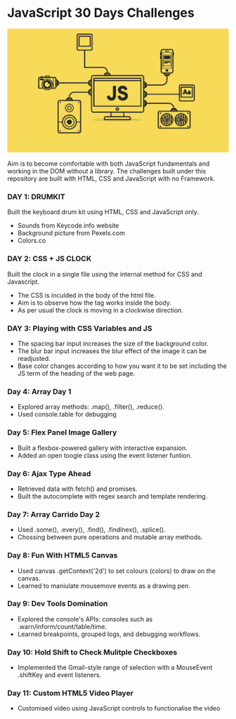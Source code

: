 # JavaScript 30 Days Challenges
 
  <img src="https://github.com/KhaniLucy/javascript30-day-challenge/blob/main/%20js.png" width="980">
 
 Aim is to become comfortable with both JavaScript fundamentals and working in the DOM without a library. The challenges built under this repository are built with HTML, CSS and JavaScript with no Framework.

### DAY 1: DRUMKIT
Built the keyboard drum kit using HTML, CSS and JavaScript only.
- Sounds from Keycode.info website
- Background picture from Pexels.com
- Colors.co

### DAY 2: CSS + JS CLOCK
Built the clock in a single file using the internal method for CSS and Javascript.
- The CSS is inculded in the body of the html file. 
- Aim is to observe how the <style></style> tag works inside the body.
- As per usual the clock is moving in a clockwise direction.

### DAY 3: Playing with CSS Variables and JS
- The spacing bar input increases the size of the background color.
- The blur bar input increases the blur effect of the image it can be readjusted.
- Base color changes according to how you want it to be set including the JS term of the heading of the web page.

### Day 4: Array Day 1
- Explored array methods: .map(), .filter(), .reduce().
- Used console.table for debugging 

### Day 5: Flex Panel Image Gallery
- Built a flexbox-powered gallery with interactive expansion.
- Added an open toogle class using the event listener funtion.

### Day 6: Ajax Type Ahead
- Retrieved data with fetch() and promises.
- Built the autocomplete with regex search and template rendering. 

### Day 7: Array Carrido Day 2
- Used .some(), .every(), .find(), .findInex(), .splice().
- Chossing between pure operations and mutable array methods.

### Day 8: Fun With HTML5 Canvas 
- Used canvas .getContext('2d') to set colours (colors) to draw on the canvas.
- Learned to maniulate mousemove events as a drawing pen.

### Day 9: Dev Tools Domination 
- Explored the console's APIs: consoles such as .warn/inform/count/table/time.
- Learned breakpoints, grouped logs, and debugging workflows.

### Day 10: Hold Shift to Check Mulitple Checkboxes
- Implemented the Gmail-style range of selection with a MouseEvent .shiftKey and event listeners.

### Day 11: Custom HTML5 Video Player
- Customised video using JavaScript controls to functionalise the video
